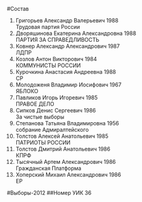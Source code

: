 #Состав
1. Григорьев Александр Валерьевич 1988   
    Трудовая партия России
2. Дворяшинова Екатерина Александровна 1988   
    ПАРТИЯ ЗА СПРАВЕДЛИВОСТЬ
3. Ковнер Александр Александрович 1987   
    ЛДПР
4. Козлов Антон Викторович 1984   
    КОММУНИСТЫ РОССИИ
5. Курочкина Анастасия Андреевна 1988   
    СР
6. Молодоженя Владимир Иосифович 1967   
    ЯБЛОКО
7. Павликов Игорь Игоревич 1985   
    ПРАВОЕ ДЕЛО
8. Сипков Денис Сергеевич 1986   
    За чистые выборы
9. Степанова Татьяна Владимировна 1956   
    собрание Адмиралтейского
10. Толстов Алексей Анатольевич 1985   
    ПАТРИОТЫ РОССИИ
11. Толстов Дмитрий Анатольевич 1986   
    КПРФ
12. Тысячный Артем Александрович 1986   
    Гражданская Платформа
13. Хоперский Михаил Александрович 1986   
    ЕР

#Выборы-2012
##Номер УИК
36